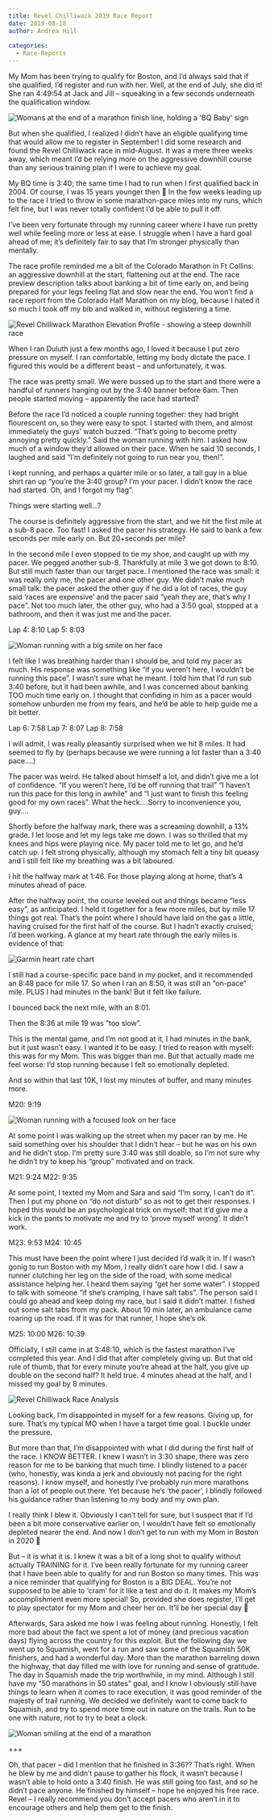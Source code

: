 ```yaml
---
title: Revel Chilliwack 2019 Race Report
date: 2019-08-18
author: Andrea Hill
  
categories:
  - Race-Reports
---
```


My Mom has been trying to qualify for Boston, and I’d always said that if she qualified, I’d register and run with her. Well, at the end of July, she did it! She ran 4:49:54 at Jack and Jill – squeaking in a few seconds underneath the qualification window.

![Womans at the end of a marathon finish line, holding a 'BQ Baby' sign](/gothedistance/assets/images/2019-chilliwack-mom.png)

But when she qualified, I realized I didn’t have an eligible qualifying time that would allow me to register in September! I did some research and found the Revel Chilliwack race in mid-August. It was a mere three weeks away, which meant I’d be relying more on the aggressive downhill course than any serious training plan if I were to achieve my goal.

My BQ time is 3:40; the same time I had to run when I first qualified back in 2004. Of course, I was 15 years younger then 🙂 In the few weeks leading up to the race I tried to throw in some marathon-pace miles into my runs, which felt fine, but I was never totally confident I’d be able to pull it off.

I’ve been very fortunate through my running career where I have run pretty well while feeling more or less at ease. I struggle when I have a hard goal ahead of me; it’s definitely fair to say that I’m stronger physically than mentally.

The race profile reminded me a bit of the Colorado Marathon in Ft Collins: an aggressive downhill at the start, flattening out at the end. The race preview description talks about banking a bit of time early on, and being prepared for your legs feeling flat and slow near the end. You won’t find a race report from the Colorado Half Marathon on my blog, because I hated it so much I took off my bib and walked in, without registering a time.

![Revel Chilliwack Marathon Elevation Profile - showing a steep downhill race](/gothedistance/assets/images/rcw-profile.png)

When I ran Duluth just a few months ago, I loved it because I put zero pressure on myself. I ran comfortable, letting my body dictate the pace. I figured this would be a different beast – and unfortunately, it was.

The race was pretty small. We were bussed up to the start and there were a handful of runners hanging out by the 3:40 banner before 6am. Then people started moving – apparently the race had started?

Before the race I’d noticed a couple running together: they had bright flourescent on, so they were easy to spot. I started with them, and almost immediately the guys’ watch buzzed. “That’s going to become pretty annoying pretty quickly.” Said the woman running with him. I asked how much of a window they’d allowed on their pace. When he said 10 seconds, I laughed and said “I’m definitely not going to run near you, then!”.

I kept running, and perhaps a quarter mile or so later, a tall guy in a blue shirt ran up “you’re the 3:40 group? I’m your pacer. I didn’t know the race had started. Oh, and I forgot my flag”.

Things were starting well…?


The course is definitely aggressive from the start, and we hit the first mile at a sub-8 pace. Too fast! I asked the pacer his strategy. He said to bank a few seconds per mile early on. But 20+seconds per mile?

In the second mile I even stopped to tie my shoe, and caught up with my pacer. We pegged another sub-8. Thankfully at mile 3 we got down to 8:10. But still much faster than our target pace. I mentioned the race was small: it was really only me, the pacer and one other guy.
We didn’t make much small talk: the pacer asked the other guy if he did a lot of races, the guy said ‘races are expensive’ and the pacer said “yeah they are, that’s why I pace”.
Not too much later, the other guy, who had a 3:50 goal, stopped at a bathroom, and then it was just me and the pacer.

Lap 4: 8:10
Lap 5: 8:03

![Woman running with a big smile on her face](/gothedistance/assets/images/revelphoto-1.jpg)


I felt like I was breathing harder than I should be, and told my pacer as much. His response was something like “if you weren’t here, I wouldn’t be running this pace”. I wasn’t sure what he meant. I told him that I’d run sub 3:40 before, but it had been awhile, and I was concerned about banking TOO much time early on. I thought that confiding in him as a pacer would somehow unburden me from my fears, and he’d be able to help guide me a bit better.

Lap 6: 7:58
Lap 7: 8:07
Lap 8: 7:58

I will admit, I was really pleasantly surprised when we hit 8 miles. It had seemed to fly by (perhaps because we were running a lot faster than a 3:40 pace….)

The pacer was weird. He talked about himself a lot, and didn’t give me a lot of confidence. “If you weren’t here, I’d be off running that trail” “I haven’t run this pace for this long in awhile” and “I just want to finish this feeling good for my own races”. What the heck….Sorry to inconvenience you, guy….

Shortly before the halfway mark, there was a screaming downhill, a 13% grade. I let loose and let my legs take me down. I was so thrilled that my knees and hips were playing nice. My pacer told me to let go, and he’d catch up. I felt strong physically, although my stomach felt a tiny bit queasy and I still felt like my breathing was a bit laboured.

I hit the halfway mark at 1:46. For those playing along at home, that’s 4 minutes ahead of pace.

After the halfway point, the course leveled out and things became “less easy”, as anticipated. I held it together for a few more miles, but by mile 17 things got real. That’s the point where I should have laid on the gas a little, having cruised for the first half of the course. But I hadn’t exactly cruised; I’d been working. A glance at my heart rate through the early miles is evidence of that:

![Garmin heart rate chart](/gothedistance/assets/images/revel-hr.png)

I still had a course-specific pace band in my pocket, and it recommended an 8:48 pace for mile 17. So when I ran an 8:50, it was still an “on-pace” mile. PLUS I had minutes in the bank! But it felt like failure.

I bounced back the next mile, with an 8:01.

Then the 8:36 at mile 19 was “too slow”.

This is the mental game, and I’m not good at it, I had minutes in the bank, but it just wasn’t easy. I wanted it to be easy. I tried to reason with myself: this was for my Mom. This was bigger than me. But that actually made me feel worse: I’d stop running because I felt so emotionally depleted.

And so within that last 10K, I lost my minutes of buffer, and many minutes more.

M20: 9:19

![Woman running with a focused look on her face](/gothedistance/assets/images/revel-later.png)

At some point I was walking up the street when my pacer ran by me. He said something over his shoulder that I didn’t hear – but he was on his own and he didn’t stop. I’m pretty sure 3:40 was still doable, so I’m not sure why he didn’t try to keep his “group” motivated and on track.

M21: 9:24
M22: 9:35

At some point, I texted my Mom and Sara and said “I’m sorry, I can’t do it”. Then I put my phone on “do not disturb” so as not to get their responses. I hoped this would be an psychological trick on myself: that it’d give me a kick in the pants to motivate me and try to ‘prove myself wrong’. It didn’t work.

M23: 9:53
M24: 10:45

This must have been the point where I just decided I’d walk it in. If I wasn’t gonig to run Boston with my Mom, I really didn’t care how I did. I saw a runner clutching her leg on the side of the road, with some medical assistance helping her. I heard them saying “get her some water”. I stopped to talk with someone “if she’s cramping, I have salt tabs”. The person said I could go ahead and keep doing my race, but I said it didn’t matter. I fished out some salt tabs from my pack. About 10 min later, an ambulance came roaring up the road. If it was for that runner, I hope she’s ok.

M25: 10:00
M26: 10:39

Officially, I still came in at 3:48:10, which is the fastest marathon I’ve completed this year. And I did that after completely giving up. But that old rule of thumb, that for every minute you’re ahead at the half, you give up double on the second half? It held true. 4 minutes ahead at the half, and I missed my goal by 8 minutes.

![Revel Chilliwack Race Analysis](/gothedistance/assets/images/revel-raceanalysis.png)

Looking back, I’m disappointed in myself for a few reasons. Giving up, for sure. That’s my typical MO when I have a target time goal. I buckle under the pressure.

But more than that, I’m disappointed with what I did during the first half of the race. I KNOW BETTER. I knew I wasn’t in 3:30 shape, there was zero reason for me to be banking that much time. I blindly listened to a pacer (who, honestly, was kinda a jerk and obviously not pacing for the right reasons). I know myself, and honestly I’ve probably run more marathons than a lot of people out there. Yet because he’s ‘the pacer’, I blindly followed his guidance rather than listening to my body and my own plan.

I really think I blew it. Obviously I can’t tell for sure, but I suspect that if I’d been a bit more conservative earlier on, I wouldn’t have felt so emotionally depleted nearer the end. And now I don’t get to run with my Mom in Boston in 2020 🙁

But – it is what it is. I knew it was a bit of a long shot to qualify without actually TRAINING for it. I’ve been really fortunate for my running career that I have been able to qualify for and run Boston so many times. This was a nice reminder that qualifying for Boston is a BIG DEAL. You’re not supposed to be able to ‘cram’ for it like a test and do it. It makes my Mom’s accomplishment even more special! So, provided she does register, I’ll get to play spectator for my Mom and cheer her on. It’ll be her special day 🙂

Afterwards, Sara asked me how I was feeling about running. Honestly, I felt more bad about the fact we spent a lot of money (and precious vacation days) flying across the country for this exploit. But the following day we went up to Squamish, went for a run and saw some of the Squamish 50K finishers, and had a wonderful day. More than the marathon barreling down the highway, that day filled me with love for running and sense of gratitude. The day in Squamish made the trip worthwhile, in my mind. Although I still have my “50 marathons in 50 states” goal, and I know I obviously still have things to learn when it comes to race execution, it was good reminder of the majesty of trail running. We decided we definitely want to come back to Squamish, and try to spend more time out in nature on the trails. Run to be one with nature, not to try to beat a clock.

![Woman smiling at the end of a marathon](/gothedistance/assets/images/revel-smilingafter.png)


+++

Oh, that pacer – did I mention that he finished in 3:36?? That’s right. When he blew by me and didn’t pause to gather his flock, it wasn’t because I wasn’t able to hold onto a 3:40 finish. He was still going too fast, and so he didn’t pace anyone. He finished by himself – hope he enjoyed his free race. Revel – I really recommend you don’t accept pacers who aren’t in it to encourage others and help them get to the finish.